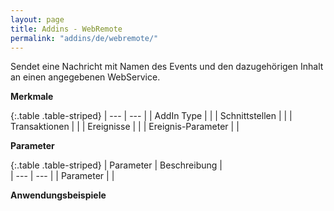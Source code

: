```yaml
---
layout: page
title: Addins - WebRemote
permalink: "addins/de/webremote/"
---
```


Sendet eine Nachricht mit Namen des Events und den dazugehörigen Inhalt an einen angegebenen WebService.

__Merkmale__

{:.table .table-striped}
| --- | --- |
| AddIn Type |  |
| Schnittstellen |  |
| Transaktionen |  |
| Ereignisse |  |
| Ereignis-Parameter |  |


__Parameter__

{:.table .table-striped}
| Parameter | Beschreibung |                      
| --- | --- |
| Parameter |  |


__Anwendungsbeispiele__

